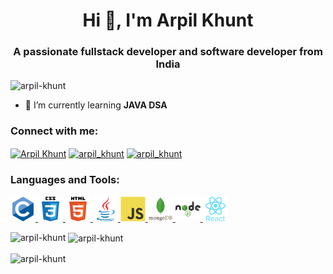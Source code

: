 <h1 align="center">Hi 👋, I'm Arpil Khunt</h1>
<h3 align="center">A passionate fullstack developer and software developer from India</h3>

<p align="left"> <img src="https://komarev.com/ghpvc/?username=arpil-khunt&label=Profile%20views&color=0e75b6&style=flat" alt="arpil-khunt" /> </p>

- 🌱 I’m currently learning **JAVA DSA**

<h3 align="left">Connect with me:</h3>
<p align="left">
<a href="https://linkedin.com/in/arpilkhunt1203" target="_blank"><img align="center" src="https://raw.githubusercontent.com/rahuldkjain/github-profile-readme-generator/master/src/images/icons/Social/linked-in-alt.svg" alt="Arpil Khunt" height="30" width="40" /></a>
<a href="https://instagram.com/arpil_khunt" target="_blank"><img align="center" src="https://raw.githubusercontent.com/rahuldkjain/github-profile-readme-generator/master/src/images/icons/Social/instagram.svg" alt="arpil_khunt" height="30" width="40" /></a>
  <a href="https://leetcode.com/u/Arpil/" target="_blank"><img align="center" src="https://upload.wikimedia.org/wikipedia/commons/1/19/LeetCode_logo_black.png" alt="arpil_khunt" height="30" width="40" /></a>
</p>

<h3 align="left">Languages and Tools:</h3>
<p align="left"> <a href="https://www.cprogramming.com/" target="_blank" rel="noreferrer"> <img src="https://raw.githubusercontent.com/devicons/devicon/master/icons/c/c-original.svg" alt="c" width="40" height="40"/> </a> <a href="https://www.w3schools.com/css/" target="_blank" rel="noreferrer"> <img src="https://raw.githubusercontent.com/devicons/devicon/master/icons/css3/css3-original-wordmark.svg" alt="css3" width="40" height="40"/> </a> <a href="https://www.w3.org/html/" target="_blank" rel="noreferrer"> <img src="https://raw.githubusercontent.com/devicons/devicon/master/icons/html5/html5-original-wordmark.svg" alt="html5" width="40" height="40"/> </a> <a href="https://www.java.com" target="_blank" rel="noreferrer"> <img src="https://raw.githubusercontent.com/devicons/devicon/master/icons/java/java-original.svg" alt="java" width="40" height="40"/> </a> <a href="https://developer.mozilla.org/en-US/docs/Web/JavaScript" target="_blank" rel="noreferrer"> <img src="https://raw.githubusercontent.com/devicons/devicon/master/icons/javascript/javascript-original.svg" alt="javascript" width="40" height="40"/> </a> <a href="https://www.mongodb.com/" target="_blank" rel="noreferrer"> <img src="https://raw.githubusercontent.com/devicons/devicon/master/icons/mongodb/mongodb-original-wordmark.svg" alt="mongodb" width="40" height="40"/> </a> <a href="https://nodejs.org" target="_blank" rel="noreferrer"> <img src="https://raw.githubusercontent.com/devicons/devicon/master/icons/nodejs/nodejs-original-wordmark.svg" alt="nodejs" width="40" height="40"/> </a> <a href="https://reactjs.org/" target="_blank" rel="noreferrer"> <img src="https://raw.githubusercontent.com/devicons/devicon/master/icons/react/react-original-wordmark.svg" alt="react" width="40" height="40"/> </a> </p>

<p><img align="left" src="https://github-readme-stats.vercel.app/api/top-langs?username=arpil-khunt&show_icons=true&locale=en&layout=compact" alt="arpil-khunt" /></p>

<p>&nbsp;<img align="center" src="https://github-readme-stats.vercel.app/api?username=arpil-khunt&show_icons=true&locale=en" alt="arpil-khunt" /></p>

<p><img align="center" src="https://github-readme-streak-stats.herokuapp.com/?user=arpil-khunt&" alt="arpil-khunt" /></p>
